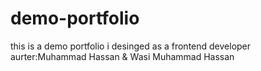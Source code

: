 # demo-portfolio
this is a demo portfolio i desinged as a frontend developer
aurter:Muhammad  Hassan & Wasi
Muhammad Hassan
